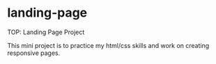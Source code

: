 # landing-page
TOP: Landing Page Project

This mini project is to practice my html/css skills and work on creating responsive pages.
